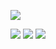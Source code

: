 
<p align="center">

![](https://files.catbox.moe/h46pj7.png)
</p>

<p align="center"> 

[![](https://files.catbox.moe/2nq29c.png)](https://mio.atabook.org) [![](https://files.catbox.moe/u175xg.png)](https://rentry.co/klamstwo) [![](https://files.catbox.moe/umf7eq.png)](https://neospring.org/@xan)
